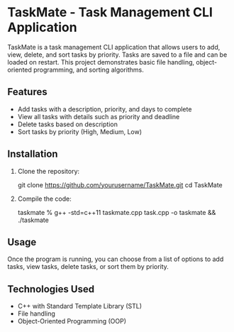# TaskMate - Task Management CLI Application

TaskMate is a task management CLI application that allows users to add, view, delete, and sort tasks by priority. Tasks are saved to a file and can be loaded on restart. This project demonstrates basic file handling, object-oriented programming, and sorting algorithms.

## Features
- Add tasks with a description, priority, and days to complete
- View all tasks with details such as priority and deadline
- Delete tasks based on description
- Sort tasks by priority (High, Medium, Low)

## Installation

1. Clone the repository:
   
    git clone https://github.com/yourusername/TaskMate.git
    cd TaskMate
    

2. Compile the code:
    
    taskmate % g++ -std=c++11 taskmate.cpp task.cpp -o taskmate && ./taskmate
    



## Usage
Once the program is running, you can choose from a list of options to add tasks, view tasks, delete tasks, or sort them by priority.

## Technologies Used
- C++ with Standard Template Library (STL)
- File handling
- Object-Oriented Programming (OOP)


